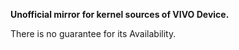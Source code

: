 **Unofficial mirror for kernel sources of VIVO Device.**

There is no guarantee for its Availability.
